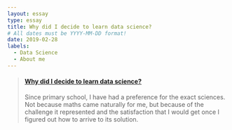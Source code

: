 ```yaml
---
layout: essay
type: essay
title: Why did I decide to learn data science?
# All dates must be YYYY-MM-DD format!
date: 2019-02-28
labels:
  - Data Science
  - About me
---
```


<blockquote class="embedly-card" data-card-controls="0"><h4><a href="https://medium.com/@feraguilari/why-did-i-decide-to-learn-data-science-b85e1ccb344a">Why did I decide to learn data science?</a></h4><p>Since primary school, I have had a preference for the exact sciences. Not because maths came naturally for me, but because of the challenge it represented and the satisfaction that I would get once I figured out how to arrive to its solution.</p></blockquote>
<script async src="//cdn.embedly.com/widgets/platform.js" charset="UTF-8"></script>
